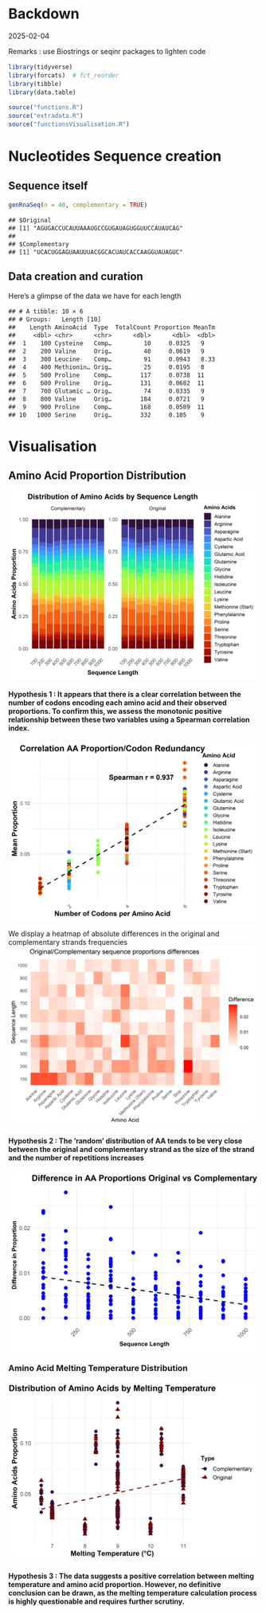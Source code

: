 Backdown
================
2025-02-04

Remarks : use Biostrings or seqinr packages to lighten code

``` r
library(tidyverse)
library(forcats)  # fct_reorder
library(tibble)
library(data.table)
```

``` r
source("functions.R")
source("extradata.R")
source("functionsVisualisation.R")
```

# Nucleotides Sequence creation

## Sequence itself

``` r
genRnaSeq(n = 40, complementary = TRUE)
```

    ## $Original
    ## [1] "AGUGACCUCAUUAAAUGCCGUGAUAGUGGUUCCAUAUCAG"
    ## 
    ## $Complementary
    ## [1] "UCACUGGAGUAAUUUACGGCACUAUCACCAAGGUAUAGUC"

## Data creation and curation

Here’s a glimpse of the data we have for each length

    ## # A tibble: 10 × 6
    ## # Groups:   Length [10]
    ##    Length AminoAcid  Type  TotalCount Proportion MeanTm
    ##     <dbl> <chr>      <chr>      <dbl>      <dbl>  <dbl>
    ##  1    100 Cysteine   Comp…         10     0.0325   9   
    ##  2    200 Valine     Orig…         40     0.0619   9   
    ##  3    300 Leucine    Comp…         91     0.0943   8.33
    ##  4    400 Methionin… Orig…         25     0.0195   8   
    ##  5    500 Proline    Comp…        117     0.0738  11   
    ##  6    600 Proline    Orig…        131     0.0682  11   
    ##  7    700 Glutamic … Orig…         74     0.0335   9   
    ##  8    800 Valine     Orig…        184     0.0721   9   
    ##  9    900 Proline    Comp…        168     0.0589  11   
    ## 10   1000 Serine     Orig…        332     0.105    9

# Visualisation

## Amino Acid Proportion Distribution

![](README_files/figure-gfm/unnamed-chunk-6-1.png)<!-- -->

#### Hypothesis 1 : It appears that there is a clear correlation between the number of codons encoding each amino acid and their observed proportions. To confirm this, we assess the monotonic positive relationship between these two variables using a Spearman correlation index.

![](README_files/figure-gfm/unnamed-chunk-7-1.png)<!-- -->

We display a heatmap of absolute differences in the original and
complementary strands frequencies
![](README_files/figure-gfm/unnamed-chunk-8-1.png)<!-- -->

#### Hypothesis 2 : The ‘random’ distribution of AA tends to be very close between the original and complementary strand as the size of the strand and the number of repetitions increases

![](README_files/figure-gfm/unnamed-chunk-9-1.png)<!-- -->

### Amino Acid Melting Temperature Distribution

![](README_files/figure-gfm/unnamed-chunk-10-1.png)<!-- -->

#### Hypothesis 3 : The data suggests a positive correlation between melting temperature and amino acid proportion. However, no definitive conclusion can be drawn, as the melting temperature calculation process is highly questionable and requires further scrutiny.
